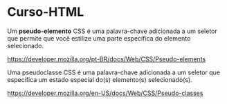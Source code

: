 # Curso-HTML



Um **pseudo-elemento** CSS é uma palavra-chave adicionada a um seletor que permite que você estilize uma parte específica do elemento selecionado.

https://developer.mozilla.org/pt-BR/docs/Web/CSS/Pseudo-elements

Uma pseudoclasse CSS é uma palavra-chave adicionada a um seletor que especifica um estado especial do(s) elemento(s) selecionado(s).

https://developer.mozilla.org/en-US/docs/Web/CSS/Pseudo-classes

